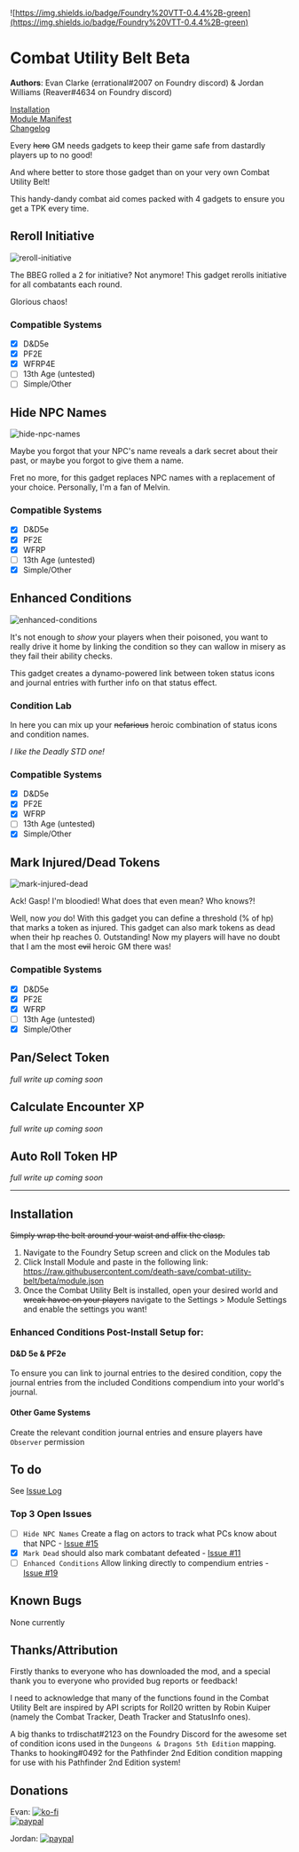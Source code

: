 ![https://img.shields.io/badge/Foundry%20VTT-0.4.4%2B-green](https://img.shields.io/badge/Foundry%20VTT-0.4.4%2B-green)

# Combat Utility Belt **Beta**
**Authors**: Evan Clarke (errational#2007 on Foundry discord) & Jordan Williams (Reaver#4634 on Foundry discord)

[Installation](#Installation)    
[Module Manifest](https://raw.githubusercontent.com/death-save/combat-utility-belt/beta/module.json)    
[Changelog](https://github.com/death-save/combat-utility-belt/blob/beta/CHANGELOG.md)

 Every ~~hero~~ GM needs gadgets to keep their game safe from dastardly players up to no good!

 And where better to store those gadget than on your very own Combat Utility Belt!

 This handy-dandy combat aid comes packed with 4 gadgets to ensure you get a TPK every time.

 ## Reroll Initiative

![reroll-initiative](https://github.com/death-save/media/blob/master/combat-utility-belt/reroll-initiative.gif)

 The BBEG rolled a 2 for initiative? Not anymore! This gadget rerolls initiative for all combatants each round.

 Glorious chaos!

 ### Compatible Systems

 - [X] D&D5e
 - [X] PF2E
 - [X] WFRP4E
 - [ ] 13th Age (untested)
 - [ ] Simple/Other

 ## Hide NPC Names

![hide-npc-names](https://github.com/death-save/media/blob/master/combat-utility-belt/hide-npc-names.gif)

 Maybe you forgot that your NPC's name reveals a dark secret about their past, or maybe you forgot to give them a name.

 Fret no more, for this gadget replaces NPC names with a replacement of your choice. Personally, I'm a fan of Melvin.

 ### Compatible Systems

 - [X] D&D5e
 - [X] PF2E
 - [X] WFRP
 - [ ] 13th Age (untested)
 - [X] Simple/Other

 ## Enhanced Conditions

 ![enhanced-conditions](https://github.com/death-save/media/blob/master/combat-utility-belt/enhanced-conditions.gif)

 It's not enough to *show* your players when their poisoned, you want to really drive it  home by linking the condition so they can wallow in misery as they fail their ability checks.

 This gadget creates a dynamo-powered link between token status icons and journal entries with further info on that status effect.

 ### Condition Lab

 In here you can mix up your ~~nefarious~~ heroic combination of status icons and condition names.

 *I like the Deadly STD one!*

 ### Compatible Systems

 - [X] D&D5e
 - [X] PF2E
 - [X] WFRP
 - [ ] 13th Age (untested)
 - [X] Simple/Other

 ## Mark Injured/Dead Tokens

![mark-injured-dead](https://github.com/death-save/media/blob/master/combat-utility-belt/mark-injured-dead.gif)

 Ack! Gasp! I'm bloodied! What does that even mean? Who knows?!

 Well, now *you* do! With this gadget you can define a threshold (% of hp) that marks a token as injured. This gadget can also mark tokens as dead when their hp reaches 0. Outstanding! Now my players will have no doubt that I am the most ~~evil~~ heroic GM there was!

 ### Compatible Systems

 - [X] D&D5e
 - [X] PF2E
 - [X] WFRP
 - [ ] 13th Age (untested)
 - [X] Simple/Other

## Pan/Select Token
*full write up coming soon*

## Calculate Encounter XP
*full write up coming soon*

## Auto Roll Token HP
*full write up coming soon*
 
 
 ---

 ## Installation

 ~~Simply wrap the belt around your waist and affix the clasp.~~

 1. Navigate to the Foundry Setup screen and click on the Modules tab
 2. Click Install Module and paste in the following link: https://raw.githubusercontent.com/death-save/combat-utility-belt/beta/module.json
 3. Once the Combat Utility Belt is installed, open your desired world and ~~wreak havoc on your players~~ navigate to the Settings > Module Settings and enable the settings you want!
 
 ### Enhanced Conditions Post-Install Setup for:
 #### D&D 5e & PF2e
 To ensure you can link to journal entries to the desired condition, copy the journal entries from the included Conditions compendium into your world's journal.
 
 #### Other Game Systems
Create the relevant condition journal entries and ensure players have `Observer` permission

 ## To do
 See [Issue Log](https://github.com/death-save/combat-utility-belt/issues) 
 
 ### Top 3 Open Issues
- [ ] `Hide NPC Names` Create a flag on actors to track what PCs know about that NPC - [Issue #15](https://github.com/death-save/combat-utility-belt/issues/15)
- [X] `Mark Dead` should also mark combatant defeated - [Issue #11](https://github.com/death-save/combat-utility-belt/issues/11)
- [ ] `Enhanced Conditions` Allow linking directly to compendium entries - [Issue #19](https://github.com/death-save/combat-utility-belt/issues/19)

 ## Known Bugs
None currently

## Thanks/Attribution
Firstly thanks to everyone who has downloaded the mod, and a special thank you to everyone who provided bug reports or feedback!

I need to acknowledge that many of the functions found in the Combat Utility Belt are inspired by API scripts for Roll20 written by Robin Kuiper (namely the Combat Tracker, Death Tracker and StatusInfo ones).

A big thanks to trdischat#2123 on the Foundry Discord for the awesome set of condition icons used in the `Dungeons & Dragons 5th Edition` mapping.
Thanks to hooking#0492 for the Pathfinder 2nd Edition condition mapping for use with his Pathfinder 2nd Edition system!

## Donations
Evan: [![ko-fi](https://www.ko-fi.com/img/githubbutton_sm.svg)](https://ko-fi.com/X8X01DBNR)    
[![paypal](https://www.paypalobjects.com/en_US/i/btn/btn_donateCC_LG.gif)](https://www.paypal.me/evanc)

Jordan: [![paypal](https://www.paypalobjects.com/en_US/i/btn/btn_donateCC_LG.gif)](https://www.paypal.me/reaver01)
